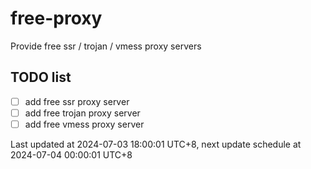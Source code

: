 
# free-proxy
Provide free ssr / trojan / vmess proxy servers


## TODO list
- [ ] add free ssr proxy server
- [ ] add free trojan proxy server
- [ ] add free vmess proxy server

Last updated at 2024-07-03 18:00:01 UTC+8, next update schedule at 2024-07-04 00:00:01 UTC+8

